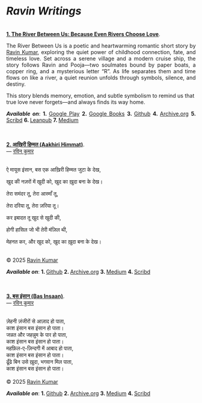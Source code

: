 <h1><b><i> Ravin Writings </i></b></h1>
<br/>
<b><u>1. <a href="https://mr-ravin.github.io/The_River_Between_Us__by_Ravin_Kumar.pdf" target="_blank" rel="noopener noreferrer" style={{color:"black"}}>The River Between Us: Because Even Rivers Choose Love</a></u></b>.<br/>
    
<p align="justify">
The River Between Us is a poetic and heartwarming romantic short story by <a href="https://mr-ravin.github.io" target="_blank" rel="noopener noreferrer">Ravin Kumar</a>, exploring the quiet power of childhood connection, fate, and timeless love. Set across a serene village and a modern cruise ship, the story follows Ravin and Pooja—two soulmates bound by paper boats, a copper ring, and a mysterious letter “R”. As life separates them and time flows on like a river, a quiet reunion unfolds through symbols, silence, and destiny.

This story blends memory, emotion, and subtle symbolism to remind us that true love never forgets—and always finds its way home.
</p>

<p align="justify">
<b><i>Available on</i></b>:
<b> 1. </b> <a target="_blank" rel="noopener noreferrer" href="https://play.google.com/store/books/details?id=zgZ0EQAAQBAJ">Google Play</a>
<b> 2. </b> <a target="_blank" rel="noopener noreferrer" href="https://books.google.co.in/books/about?id=zgZ0EQAAQBAJ">Google Books</a>
<b> 3. </b> <a target="_blank" rel="noopener noreferrer" href="https://mr-ravin.github.io/The_River_Between_Us__by_Ravin_Kumar.pdf">Github</a>
<b> 4. </b> <a target="_blank" rel="noopener noreferrer" href="https://archive.org/details/the-river-between-us--by-ravin-kumar">Archive.org</a>
<b> 5. </b> <a target="_blank" rel="noopener noreferrer" href="https://www.scribd.com/document/892078204/The-River-Between-Us-By-Ravin-Kumar">Scribd</a>
<b> 6. </b> <a target="_blank" rel="noopener noreferrer" href="https://leanpub.com/the_river_between_us__by_ravin_kumar">Leanpub</a>
<b> 7. </b><a target="_blank" rel="noopener noreferrer" href="https://medium.com/@ch.ravinkumar/the-river-between-us-because-even-rivers-choose-love-70d73ceff427">Medium</a>
</p>
<br/>
<br/>
<b><u>2. <a href="https://mr-ravin.github.io/Aakhiri_Himmat.pdf" target="_blank" rel="noopener noreferrer" style={{color:"black"}}>आख़िरी हिम्मत (Aakhiri Himmat)</a></u></b>.<br/>
  — <a href="https://mr-ravin.github.io" target="_blank" rel="noopener noreferrer">रविन कुमार</a><br/><br/>
<p align="justify">
ऐ मायूस इंसान, बस एक आख़िरी हिम्मत जुटा के देख,<br/>

खुद की नज़रों में खुदी को, खुद का ख़ुदा बना के देख।<br/>

तेरा समंदर तू, तेरा आस्माँ तू,<br/>

तेरा दरिया तू, तेरा ज़रिया तू।<br/>

कर इबादत तू खुद से खुदी की,<br/>

होगी हासिल जो भी तेरी मंज़िल थी,<br/>

मेहनत कर, और खुद को, खुद का ख़ुदा बना के देख।<br/><br/>

© 2025 <a href="https://mr-ravin.github.io" target="_blank" rel="noopener noreferrer">Ravin Kumar</a>
</p>
<p align="justify">
<b><i>Available on</i></b>:
<b> 1. </b> <a target="_blank" rel="noopener noreferrer" href="https://mr-ravin.github.io/Aakhiri_Himmat.pdf">Github</a>
<b> 2. </b> <a target="_blank" rel="noopener noreferrer" href="https://archive.org/details/Aakhiri-Himmat">Archive.org</a>
<b> 3. </b><a target="_blank" rel="noopener noreferrer" href="https://medium.com/@ch.ravinkumar/%E0%A4%86%E0%A4%96%E0%A4%BC%E0%A4%BF%E0%A4%B0%E0%A5%80-%E0%A4%B9%E0%A4%BF%E0%A4%AE%E0%A5%8D%E0%A4%AE%E0%A4%A4-2a4052e8b454">Medium</a>
<b> 4. </b><a target="_blank" rel="noopener noreferrer" href="https://www.scribd.com/document/900517148/%E0%A4%86%E0%A4%96-%E0%A4%BF%E0%A4%B0%E0%A5%80-%E0%A4%B9%E0%A4%BF%E0%A4%AE-%E0%A4%AE%E0%A4%A4-Aakhiri-Himmat">Scribd</a>
</p>
<br/>
<br/>
<b><u>3. <a href="https://mr-ravin.github.io/Bas_Insaan.pdf" target="_blank" rel="noopener noreferrer" style={{color:"black"}}>बस इंसान (Bas Insaan)</a></u></b>.<br/>
— <a href="https://mr-ravin.github.io" target="_blank" rel="noopener noreferrer">रविन कुमार</a><br/><br/>
    <p align="justify">
      ज़ेहनी ज़ंजीरों से आज़ाद हो पाता,<br/>
      काश इंसान बस इंसान हो पाता।<br/>
      जन्नत और जहन्नुम के पार हो पाता,<br/>
      काश इंसान बस इंसान हो पाता।<br/>
      महफ़िल-ए-ज़िन्दगी में आबाद हो पाता,<br/>
      काश इंसान बस इंसान हो पाता।<br/>
      ढूँढे बिन उसे ख़ुदा, भगवान मिल पाता,<br/>
      काश इंसान बस इंसान हो पाता।<br/><br/>
      © 2025 <a href="https://mr-ravin.github.io" target="_blank" rel="noopener noreferrer">Ravin Kumar</a>
    </p>
     <p align="justify">
     <b><i>Available on</i></b>:
     <b> 1. </b> <a target="_blank" rel="noopener noreferrer" href="https://mr-ravin.github.io/Bas_Insaan.pdf">Github</a>
     <b> 2. </b> <a target="_blank" rel="noopener noreferrer" href="https://archive.org/details/Bas-Insaan">Archive.org</a>
     <b> 3. </b><a target="_blank" rel="noopener noreferrer" href="https://medium.com/@ch.ravinkumar/%E0%A4%AC%E0%A4%B8-%E0%A4%87%E0%A4%82%E0%A4%B8%E0%A4%BE%E0%A4%A8-12f757c1b4a8">Medium</a>
     <b> 4. </b><a target="_blank" rel="noopener noreferrer" href="https://www.scribd.com/document/940525226/%E0%A4%AC%E0%A4%B8-%E0%A4%87%E0%A4%82%E0%A4%B8%E0%A4%BE%E0%A4%A8-Bas-Insaan">Scribd</a>
     </p> 
